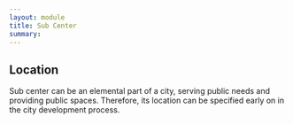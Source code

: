 ```yaml
---
layout: module
title: Sub Center
summary:
---
```


## Location
Sub center can be an elemental part of a city, serving public needs and providing public spaces. Therefore, its location can be specified early on in the city development process.